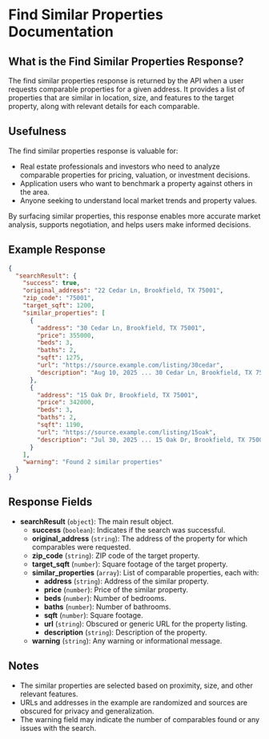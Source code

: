# Find Similar Properties Documentation

## What is the Find Similar Properties Response?

The find similar properties response is returned by the API when a user requests comparable properties for a given address. It provides a list of properties that are similar in location, size, and features to the target property, along with relevant details for each comparable.

## Usefulness

The find similar properties response is valuable for:
- Real estate professionals and investors who need to analyze comparable properties for pricing, valuation, or investment decisions.
- Application users who want to benchmark a property against others in the area.
- Anyone seeking to understand local market trends and property values.

By surfacing similar properties, this response enables more accurate market analysis, supports negotiation, and helps users make informed decisions.

## Example Response

```json
{
  "searchResult": {
    "success": true,
    "original_address": "22 Cedar Ln, Brookfield, TX 75001",
    "zip_code": "75001",
    "target_sqft": 1200,
    "similar_properties": [
      {
        "address": "30 Cedar Ln, Brookfield, TX 75001",
        "price": 355000,
        "beds": 3,
        "baths": 2,
        "sqft": 1275,
        "url": "https://source.example.com/listing/30cedar",
        "description": "Aug 10, 2025 ... 30 Cedar Ln, Brookfield, TX 75001 is pending. This 3 bed, 2 bath, 1275 sqft single family home is listed for $355,000."
      },
      {
        "address": "15 Oak Dr, Brookfield, TX 75001",
        "price": 342000,
        "beds": 3,
        "baths": 2,
        "sqft": 1190,
        "url": "https://source.example.com/listing/15oak",
        "description": "Jul 30, 2025 ... 15 Oak Dr, Brookfield, TX 75001 is for sale. This 3 bed, 2 bath, 1190 sqft single family home is listed for $342,000."
      }
    ],
    "warning": "Found 2 similar properties"
  }
}
```

## Response Fields

- **searchResult** (`object`): The main result object.
  - **success** (`boolean`): Indicates if the search was successful.
  - **original_address** (`string`): The address of the property for which comparables were requested.
  - **zip_code** (`string`): ZIP code of the target property.
  - **target_sqft** (`number`): Square footage of the target property.
  - **similar_properties** (`array`): List of comparable properties, each with:
    - **address** (`string`): Address of the similar property.
    - **price** (`number`): Price of the similar property.
    - **beds** (`number`): Number of bedrooms.
    - **baths** (`number`): Number of bathrooms.
    - **sqft** (`number`): Square footage.
    - **url** (`string`): Obscured or generic URL for the property listing.
    - **description** (`string`): Description of the property.
  - **warning** (`string`): Any warning or informational message.

## Notes

- The similar properties are selected based on proximity, size, and other relevant features.
- URLs and addresses in the example are randomized and sources are obscured for privacy and generalization.
- The warning field may indicate the number of comparables found or any issues with the search.